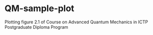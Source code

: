# QM-sample-plot
Plotting figure 2.1 of Course on Advanced Quantum Mechanics in ICTP Postgraduate Diploma Program
